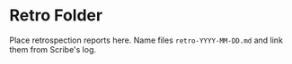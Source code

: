 # Retro Folder

Place retrospection reports here. Name files `retro-YYYY-MM-DD.md` and link them from Scribe's log.
